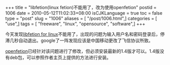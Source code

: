 +++
title = "libfetion(linux fetion)不能用了，改为使用openfetion"
postid = 1006
date = 2010-05-12T11:02:33+08:00
isCJKLanguage = true
toc = false
type = "post"
slug = "1006"
aliases = [ "/post/1006.html",]
categories = [ "use",]
tags = [ "freeware", "linux", "opensource", "software",]
+++


今天发现[libfetion for
linux](http://www.libfetion.org)不能用了，出现的问题为输入用户名和密码登录后，停滞几秒自动退出。google了一阵发现应该是中国移动更改了飞信协议所致。  

[openfetion](http://basiccoder.com/openfetion)已经针对该问题进行了修改，但必须安装最新的1.4版才可以。1.4版没有deb包，可以参照作者主页上提供的方法进行安装。

